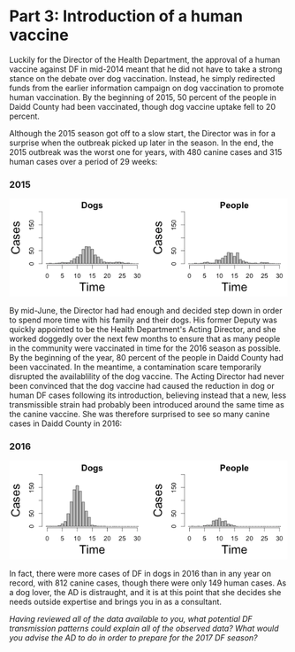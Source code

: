 # Part 3: Introduction of a human vaccine

Luckily for the Director of the Health Department, the approval of a human vaccine against DF in mid-2014 meant that he did not have to take a strong stance on the debate over dog vaccination. Instead, he simply redirected funds from the earlier information campaign on dog vaccination to promote human vaccination. By the beginning of 2015, 50 percent of the people in Daidd County had been vaccinated, though dog vaccine uptake fell to 20 percent.

Although the 2015 season got off to a slow start, the Director was in for a surprise when the outbreak picked up later in the season. In the end, the 2015 outbreak was the worst one for years, with 480 canine cases and 315 human cases over a period of 29 weeks:

### 2015

!['2015 Outcomes'](df2014.png)

By mid-June, the Director had had enough and decided step down in order to spend more time with his family and their dogs. His former Deputy was quickly appointed to be the Health Department's Acting Director, and she worked doggedly over the next few months to ensure that as many people in the community were vaccinated in time for the 2016 season as possible. By the beginning of the year, 80 percent of the people in Daidd County had been vaccinated. In the meantime, a contamination scare temporarily disrupted the availablility of the dog vaccine. The Acting Director had never been convinced that the dog vaccine had caused the reduction in dog or human DF cases following its introduction, believing instead that a new, less transmissible strain had probably been introduced around the same time as the canine vaccine. She was therefore surprised to see so many canine cases in Daidd County in 2016:

### 2016

!['2016 Outcomes'](df2015.png)

In fact, there were more cases of DF in dogs in 2016 than in any year on record, with 812 canine cases, though there were only 149 human cases. As a dog lover, the AD is distraught, and it is at this point that she decides she needs outside expertise and brings you in as a consultant.

*Having reviewed all of the data available to you, what potential DF transmission patterns could explain all of the observed data? What would you advise the AD to do in order to prepare for the 2017 DF season?*
